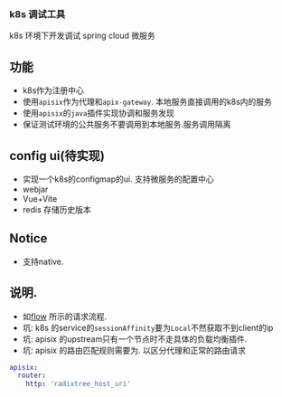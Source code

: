 ### k8s 调试工具

k8s 环境下开发调试 spring cloud 微服务

## 功能

- k8s作为注册中心
- 使用`apisix`作为代理和`apix-gateway`. 本地服务直接调用的k8s内的服务
- 使用`apisix`的`java`插件实现协调和服务发现
- 保证测试环境的公共服务不要调用到本地服务.服务调用隔离

## config ui(待实现)

- 实现一个k8s的configmap的ui. 支持微服务的配置中心
- webjar
- Vue+Vite
- redis 存储历史版本

## Notice

- 支持native.

## 说明.

- 如[flow](req-flow.puml) 所示的请求流程.
- 坑: k8s 的service的`sessionAffinity`要为`Local`不然获取不到client的ip
- 坑: apisix 的upstream只有一个节点时不走具体的负载均衡插件.
- 坑: apisix 的路由匹配规则需要为. 以区分代理和正常的路由请求

```yaml
apisix:
  router:
    http: 'radixtree_host_uri'
```